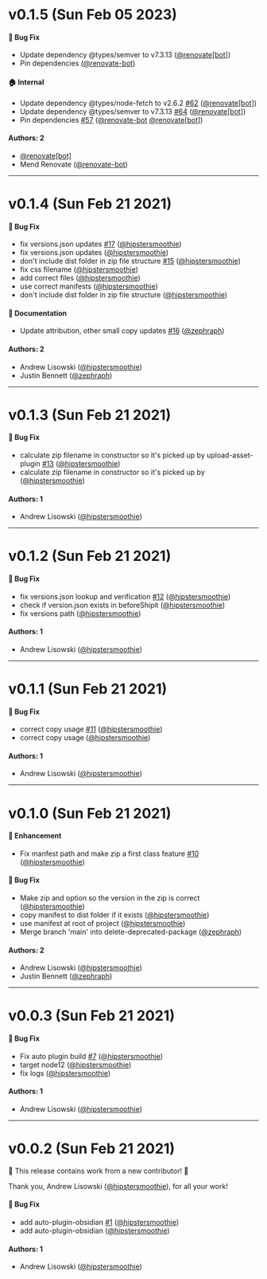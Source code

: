 # v0.1.5 (Sun Feb 05 2023)

#### 🐛 Bug Fix

- Update dependency @types/semver to v7.3.13 ([@renovate[bot]](https://github.com/renovate[bot]))
- Pin dependencies ([@renovate-bot](https://github.com/renovate-bot))

#### 🏠 Internal

- Update dependency @types/node-fetch to v2.6.2 [#62](https://github.com/obsidian-tools/obsidian-tools/pull/62) ([@renovate[bot]](https://github.com/renovate[bot]))
- Update dependency @types/semver to v7.3.13 [#64](https://github.com/obsidian-tools/obsidian-tools/pull/64) ([@renovate[bot]](https://github.com/renovate[bot]))
- Pin dependencies [#57](https://github.com/obsidian-tools/obsidian-tools/pull/57) ([@renovate-bot](https://github.com/renovate-bot) [@renovate[bot]](https://github.com/renovate[bot]))

#### Authors: 2

- [@renovate[bot]](https://github.com/renovate[bot])
- Mend Renovate ([@renovate-bot](https://github.com/renovate-bot))

---

# v0.1.4 (Sun Feb 21 2021)

#### 🐛 Bug Fix

- fix versions.json updates [#17](https://github.com/zephraph/obsidian-tools/pull/17) ([@hipstersmoothie](https://github.com/hipstersmoothie))
- fix versions.json updates ([@hipstersmoothie](https://github.com/hipstersmoothie))
- don't include dist folder in zip file structure [#15](https://github.com/zephraph/obsidian-tools/pull/15) ([@hipstersmoothie](https://github.com/hipstersmoothie))
- fix css filename ([@hipstersmoothie](https://github.com/hipstersmoothie))
- add correct files ([@hipstersmoothie](https://github.com/hipstersmoothie))
- use correct manifests ([@hipstersmoothie](https://github.com/hipstersmoothie))
- don't include dist folder in zip file structure ([@hipstersmoothie](https://github.com/hipstersmoothie))

#### 📝 Documentation

- Update attribution, other small copy updates [#16](https://github.com/zephraph/obsidian-tools/pull/16) ([@zephraph](https://github.com/zephraph))

#### Authors: 2

- Andrew Lisowski ([@hipstersmoothie](https://github.com/hipstersmoothie))
- Justin Bennett ([@zephraph](https://github.com/zephraph))

---

# v0.1.3 (Sun Feb 21 2021)

#### 🐛 Bug Fix

- calculate zip filename in constructor so it's picked up by upload-asset-plugin [#13](https://github.com/zephraph/obsidian-tools/pull/13) ([@hipstersmoothie](https://github.com/hipstersmoothie))
- calculate zip filename in constructor so it's picked up by ([@hipstersmoothie](https://github.com/hipstersmoothie))

#### Authors: 1

- Andrew Lisowski ([@hipstersmoothie](https://github.com/hipstersmoothie))

---

# v0.1.2 (Sun Feb 21 2021)

#### 🐛 Bug Fix

- fix versions.json lookup and verification [#12](https://github.com/zephraph/obsidian-tools/pull/12) ([@hipstersmoothie](https://github.com/hipstersmoothie))
- check if version.json exists in beforeShipit ([@hipstersmoothie](https://github.com/hipstersmoothie))
- fix versions path ([@hipstersmoothie](https://github.com/hipstersmoothie))

#### Authors: 1

- Andrew Lisowski ([@hipstersmoothie](https://github.com/hipstersmoothie))

---

# v0.1.1 (Sun Feb 21 2021)

#### 🐛 Bug Fix

- correct copy usage [#11](https://github.com/zephraph/obsidian-tools/pull/11) ([@hipstersmoothie](https://github.com/hipstersmoothie))
- correct copy usage ([@hipstersmoothie](https://github.com/hipstersmoothie))

#### Authors: 1

- Andrew Lisowski ([@hipstersmoothie](https://github.com/hipstersmoothie))

---

# v0.1.0 (Sun Feb 21 2021)

#### 🚀 Enhancement

- Fix manfest path and make zip a first class feature [#10](https://github.com/zephraph/obsidian-tools/pull/10) ([@hipstersmoothie](https://github.com/hipstersmoothie))

#### 🐛 Bug Fix

- Make zip and option so the version in the zip is correct ([@hipstersmoothie](https://github.com/hipstersmoothie))
- copy manifest to dist folder if it exists ([@hipstersmoothie](https://github.com/hipstersmoothie))
- use manifest at root of project ([@hipstersmoothie](https://github.com/hipstersmoothie))
- Merge branch 'main' into delete-deprecated-package ([@zephraph](https://github.com/zephraph))

#### Authors: 2

- Andrew Lisowski ([@hipstersmoothie](https://github.com/hipstersmoothie))
- Justin Bennett ([@zephraph](https://github.com/zephraph))

---

# v0.0.3 (Sun Feb 21 2021)

#### 🐛 Bug Fix

- Fix auto plugin build [#7](https://github.com/zephraph/obsidian-tools/pull/7) ([@hipstersmoothie](https://github.com/hipstersmoothie))
- target node12 ([@hipstersmoothie](https://github.com/hipstersmoothie))
- fix logs ([@hipstersmoothie](https://github.com/hipstersmoothie))

#### Authors: 1

- Andrew Lisowski ([@hipstersmoothie](https://github.com/hipstersmoothie))

---

# v0.0.2 (Sun Feb 21 2021)

:tada: This release contains work from a new contributor! :tada:

Thank you, Andrew Lisowski ([@hipstersmoothie](https://github.com/hipstersmoothie)), for all your work!

#### 🐛 Bug Fix

- add auto-plugin-obsidian [#1](https://github.com/zephraph/obsidian-tools/pull/1) ([@hipstersmoothie](https://github.com/hipstersmoothie))
- add auto-plugin-obsidian ([@hipstersmoothie](https://github.com/hipstersmoothie))

#### Authors: 1

- Andrew Lisowski ([@hipstersmoothie](https://github.com/hipstersmoothie))
